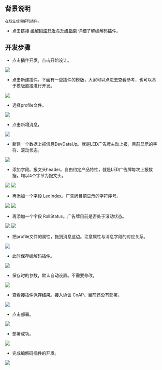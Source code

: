 ## 背景说明

	在线生成编解码插件。

- 点击链接 [编解码库开发与升级指南](http://developer.huawei.com/ict/cn/site-oceanconnect_doc?doc=oceanconnect_utility_portal%2Fzh-cn_topic_0072974881)  详细了解编解码插件。

## 开发步骤

- 点击插件开发。点击开始设计。

![](./meta/20171117/SUYAI00035.png)

- 点击新建插件。下面有一些插件的模版，大家可以点进去查看参考，也可以基于模版直接进行开发。

![](./meta/20171117/SUYAI00036.png)

- 选择profile文件。

![](./meta/20171117/SUYAI00037.png)

- 点击新增消息。

![](./meta/20171117/SUYAI00038.png)

- 新建一个数据上报信息DevDataUp。就是LED广告牌主动上报，目前显示的字符、滚动状态。

![](./meta/20171117/SUYAI00041.png)

- 添加字段。报文头header。自由约定产品特性，就是LED广告牌每次上报数据，均以4个字节为报文头。

![](./meta/20171117/SUYAI00056.png)
![](./meta/20171117/SUYAI00057.png)

- 再添加一个字段 LedIndex。广告牌目前显示的字符序号。

![](./meta/20171117/SUYAI00060.png)
![](./meta/20171117/SUYAI00061.png)

- 再添加一个字段 RollStatus。广告牌目前是否处于滚动状态。

![](./meta/20171117/SUYAI00062.png)
![](./meta/20171117/SUYAI00063.png)

- 把profile文件的属性，拖到消息这边。注意属性与消息字段的对应关系。

![](./meta/20171117/SUYAI00065.png)

- 此时保存编解码插件。

![](./meta/20171117/SUYAI00066.png)

- 保存时的参数，默认自动设置。不需要修改。

![](./meta/20171117/SUYAI00058.png)

- 查看接插件保存结果。接入协议 CoAP。目前还没有部署。

![](./meta/20171117/SUYAI00059.png)

- 点击部署。

![](./meta/20171117/SUYAI00067.png)

- 部署成功。

![](./meta/20171117/SUYAI00068.png)

- 完成编解码插件的开发。

![](./meta/20171117/SUYAI00069.png)



